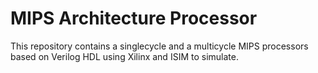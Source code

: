 # MIPS Architecture Processor 

This repository contains a singlecycle and a multicycle MIPS processors based on Verilog HDL using Xilinx and ISIM to simulate. 

